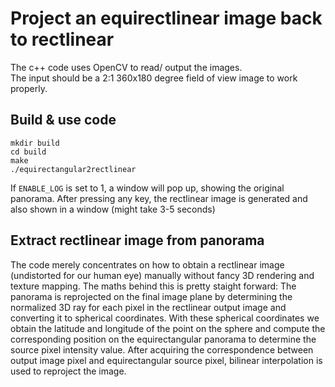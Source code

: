 # Project an equirectlinear image back to rectlinear
The c++ code uses OpenCV to read/ output the images.        
The input should be a 2:1 360x180 degree field of view image to work properly.

## Build & use code

```
mkdir build
cd build
make
./equirectangular2rectlinear
```
If ```ENABLE_LOG``` is set to 1, a window will pop up, showing the original panorama. After pressing any key, the rectlinear image is generated and also shown in a window (might take 3-5 seconds)

## Extract rectlinear image from panorama

The code merely concentrates on how to obtain a rectlinear image (undistorted for our human eye) manually without fancy 3D rendering and texture mapping. 
The maths behind this is pretty staight forward: The panorama is reprojected on the final image plane by determining the normalized 3D ray for each pixel in the rectlinear output image and converting it to spherical coordinates. 
With these spherical coordinates we obtain the latitude and longitude of the point on the sphere and compute the corresponding position on the equirectangular panorama to determine the source pixel intensity value.
After acquiring the correspondence between output image pixel and equirectangular source pixel,
bilinear interpolation is used to reproject the image.

